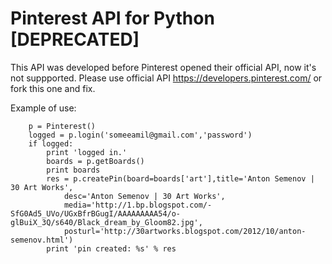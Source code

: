 # Pinterest API for Python [DEPRECATED]
This API was developed before Pinterest opened their official API, now it's not suppported. Please use official API https://developers.pinterest.com/ or fork this one and fix.

Example of use:
```
    p = Pinterest()
    logged = p.login('someeamil@gmail.com','password')
    if logged:
        print 'logged in.'
        boards = p.getBoards()
        print boards
        res = p.createPin(board=boards['art'],title='Anton Semenov | 30 Art Works',
            desc='Anton Semenov | 30 Art Works',
            media='http://1.bp.blogspot.com/-SfG0Ad5_UVo/UGxBfrBGugI/AAAAAAAAA54/o-glBuiX_3Q/s640/Black_dream_by_Gloom82.jpg',
            posturl='http://30artworks.blogspot.com/2012/10/anton-semenov.html')
        print 'pin created: %s' % res
```
